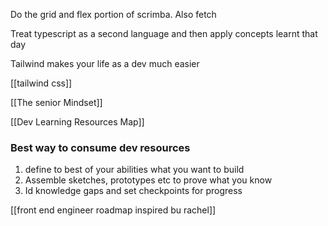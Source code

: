 Do the grid and flex portion of scrimba. Also fetch 

Treat typescript as a second language and then apply concepts learnt that day

Tailwind makes your life as a dev much easier

[[tailwind css]]

[[The senior Mindset]]



[[Dev Learning Resources Map]]




### Best way to consume dev resources
1. define to best of your abilities what you want to build
2. Assemble sketches, prototypes etc to prove what you know
3. Id knowledge gaps and set checkpoints for progress

[[front end engineer roadmap inspired bu rachel]]
